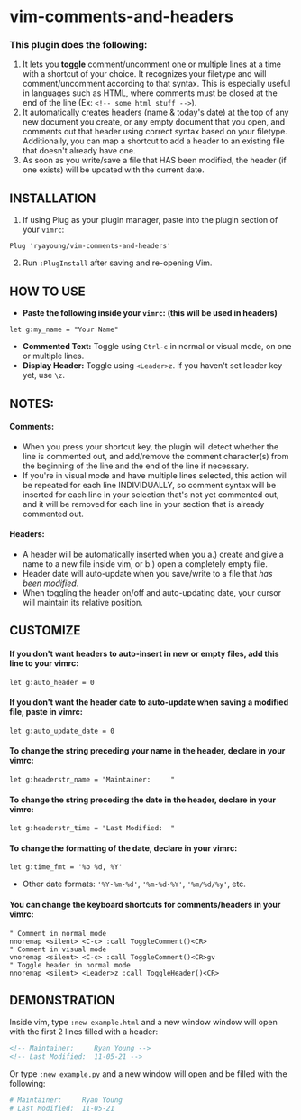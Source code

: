 # vim-comments-and-headers

### This plugin does the following:
1. It lets you **toggle** comment/uncomment one or multiple lines at a time with a shortcut of your choice. It recognizes your filetype and will comment/uncomment according to that syntax. This is especially useful in languages such as HTML, where comments must be closed at the end of the line (Ex: ```<!-- some html stuff -->```).
2. It automatically creates headers (name & today's date) at the top of any new document you create, or any empty document that you open, and comments out that header using correct syntax based on your filetype. Additionally, you can map a shortcut to add a header to an existing file that doesn't already have one.
3. As soon as you write/save a file that HAS been modified, the header (if one exists) will be updated with the current date.

## INSTALLATION
1. If using Plug as your plugin manager, paste into the plugin section of your ```vimrc```:
```vim
Plug 'ryayoung/vim-comments-and-headers'
```
2. Run ```:PlugInstall``` after saving and re-opening Vim.
## HOW TO USE
- **Paste the following inside your ```vimrc```: (this will be used in headers)**
```vim
let g:my_name = "Your Name"
```
- **Commented Text:** Toggle using ```Ctrl-c``` in normal or visual mode, on one or multiple lines.
- **Display Header:** Toggle using ```<Leader>z```. If you haven't set leader key yet, use ```\z```.
## NOTES:
#### Comments: 
- When you press your shortcut key, the plugin will detect whether the line is commented out, and add/remove the comment character(s) from the beginning of the line and the end of the line if necessary.
- If you're in visual mode and have multiple lines selected, this action will be repeated for each line INDIVIDUALLY, so comment syntax will be inserted for each line in your selection that's not yet commented out, and it will be removed for each line in your section that is already commented out.
#### Headers: 
- A header will be automatically inserted when you a.) create and give a name to a new file inside vim, or b.) open a completely empty file.
- Header date will auto-update when you save/write to a file that *has been modified*.
- When toggling the header on/off and auto-updating date, your cursor will maintain its relative position.
## CUSTOMIZE
#### If you don't want headers to auto-insert in new or empty files, add this line to your vimrc: 
```vim
let g:auto_header = 0
```
#### If you don't want the header date to auto-update when saving a modified file, paste in vimrc:
```vim
let g:auto_update_date = 0
```
#### To change the string preceding your name in the header, declare in your vimrc: 
```vim
let g:headerstr_name = "Maintainer:     "
```
#### To change the string preceding the date in the header, declare in your vimrc:
```vim
let g:headerstr_time = "Last Modified:  "
```
#### To change the formatting of the date, declare in your vimrc:
```vim
let g:time_fmt = '%b %d, %Y'
```
- Other date formats: ```'%Y-%m-%d'```, ```'%m-%d-%Y'```, ```'%m/%d/%y'```, etc.
#### You can change the keyboard shortcuts for comments/headers in your vimrc:
```vim
" Comment in normal mode
nnoremap <silent> <C-c> :call ToggleComment()<CR>
" Comment in visual mode
vnoremap <silent> <C-c> :call ToggleComment()<CR>gv
" Toggle header in normal mode
nnoremap <silent> <Leader>z :call ToggleHeader()<CR>
```

## DEMONSTRATION
Inside vim, type ```:new example.html``` and a new window window will open with the first 2 lines filled with a header:
```html
<!-- Maintainer:     Ryan Young -->
<!-- Last Modified:  11-05-21 -->
```
Or type ```:new example.py``` and a new window will open and be filled with the following:
```python
# Maintainer:     Ryan Young
# Last Modified:  11-05-21
```



